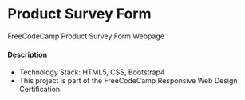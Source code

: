 # Product Survey Form
FreeCodeCamp Product Survey Form Webpage

#### Description
* Technology Stack: HTML5, CSS, Bootstrap4
* This project is part of the FreeCodeCamp Responsive Web Design Certification.
